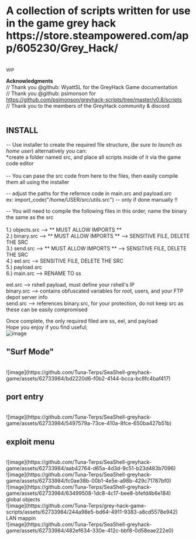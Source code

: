  <h1> A collection of scripts written for use in the game grey hack https://store.steampowered.com/app/605230/Grey_Hack/ </h1>
<br>
<small> WIP </small><br>

<b> Acknowledgments </b><br>
// Thank you @github: WyattSL for the GreyHack Game documentation<br>
// Thank you @github: psimonson for https://github.com/psimonson/greyhack-scripts/tree/master/v0.8/scripts<br>
// Thank you to the members of the GreyHack community & discord<br>
<br>
## INSTALL ##

-- Use installer to create the required file structure, (*be sure to launch as home user*) alternatively you can: <br>
*create a folder named src, and place all scripts inside of it via the game code editor <br>
 <br>
-- You can pase the src code from here to the files, then easily compile them all using the installer <br>

-- adjust the paths for the refernce code in main.src and payload.src <br>
ex: import_code("/home/USER/src/utils.src") -- only if done manually !!

-- You will need to compile the following files in this order, name the binary the same as the src<br><br>
1.) objects.src --> ** MUST ALLOW IMPORTS **<br>
2.) binary.src --> ** MUST ALLOW IMPORTS ** --> SENSITIVE FILE, DELETE THE SRC<br>
3.) send.src --> ** MUST ALLOW IMPORTS ** --> SENSITIVE FILE, DELETE THE SRC<br>
4.) eel.src --> SENSITIVE FILE, DELETE THE SRC<br>
5.) payload.src <br>
6.) main.src --> RENAME TO ss 

eel.src --> rshell payload, must define your rshell's IP <br>
binary.src --> contains obfuscated variables for root, users, and your FTP depot server info <br> 
send.src --> references binary.src, for your protection, do not keep src as these can be easily compromised<br>


Once complete, the only required filed are ss, eel, and payload<br>
Hope you enjoy if you find useful;<br>
![image](https://github.com/Tuna-Terps/grey-hack-game-scripts/assets/62733984/0ac8a1f3-e4e1-4c42-8c60-8d3d429b74a2)
<br>
<h2>"Surf Mode"</h2><br>
![image](https://github.com/Tuna-Terps/SeaShell-greyhack-game/assets/62733984/bd2220d6-f0b2-4144-bcca-bc8fc4baf417)
<br>
<h2>port entry</h2><br>
![image](https://github.com/Tuna-Terps/SeaShell-greyhack-game/assets/62733984/5497579a-73ce-410a-8fce-650ba427b51b)
<br>
<h2>exploit menu</h2><br>
![image](https://github.com/Tuna-Terps/SeaShell-greyhack-game/assets/62733984/aab42764-d65a-4d3d-9c51-b23d483b7096)
<br>
![image](https://github.com/Tuna-Terps/SeaShell-greyhack-game/assets/62733984/fc0ae38b-00b1-4e5e-a98b-429c71787bf0)
<br>
![image](https://github.com/Tuna-Terps/SeaShell-greyhack-game/assets/62733984/63499508-1dc8-4c17-bee8-bfefd4b6e184)
<br>
global objects<br>
![image](https://github.com/Tuna-Terps/grey-hack-game-scripts/assets/62733984/244a98e5-bd64-4911-9383-a8cd5578e942)
<br>
LAN mappin<br> 
![image](https://github.com/Tuna-Terps/SeaShell-greyhack-game/assets/62733984/482ef634-330e-412c-bbf8-0d58eae222e0)
